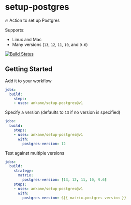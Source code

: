 # setup-postgres

:fire: Action to set up Postgres

Supports:

- Linux and Mac
- Many versions (`13`, `12`, `11`, `10`, and `9.6`)

[![Build Status](https://github.com/ankane/setup-postgres/workflows/build/badge.svg?branch=v1)](https://github.com/ankane/setup-postgres/actions)

## Getting Started

Add it to your workflow

```yml
jobs:
  build:
    steps:
    - uses: ankane/setup-postgres@v1
```

Specify a version (defaults to `13` if no version is specified)

```yml
jobs:
  build:
    steps:
    - uses: ankane/setup-postgres@v1
      with:
        postgres-version: 12
```

Test against multiple versions

```yml
jobs:
  build:
    strategy:
      matrix:
        postgres-version: [13, 12, 11, 10, 9.6]
    steps:
    - uses: ankane/setup-postgres@v1
      with:
        postgres-version: ${{ matrix.postgres-version }}
```
